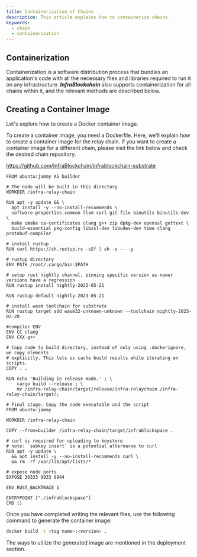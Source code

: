 ```yaml
---
title: Containerization of Chains
description: This article explains how to containerize chains.
keywords:
  - chain
  - containerization
---
```


## Containerization
Containerization is a software distribution process that bundles an application's code with all the necessary files and libraries required to run it on any infrastructure. **_InfraBlockchain_** also supports containerization for all chains within it, and the relevant methods are described below.

## Creating a Container Image

Let's explore how to create a Docker container image.

To create a container image, you need a Dockerfile. Here, we'll explain how to create a container image for the relay chain. If you want to create a container image for a different chain, please visit the link below and check the desired chain repository.

https://github.com/InfraBlockchain/infrablockchain-substrate

```docker
FROM ubuntu:jammy AS builder

# The node will be built in this directory
WORKDIR /infra-relay-chain

RUN apt -y update && \
  apt install -y --no-install-recommends \
  software-properties-common llvm curl git file binutils binutils-dev \
  make cmake ca-certificates clang g++ zip dpkg-dev openssl gettext \
  build-essential pkg-config libssl-dev libudev-dev time clang protobuf-compiler

# install rustup
RUN curl https://sh.rustup.rs -sSf | sh -s -- -y

# rustup directory
ENV PATH /root/.cargo/bin:$PATH

# setup rust nightly channel, pinning specific version as newer versions have a regression
RUN rustup install nightly-2023-05-21

RUN rustup default nightly-2023-05-21

# install wasm toolchain for substrate
RUN rustup target add wasm32-unknown-unknown --toolchain nightly-2023-02-20

#compiler ENV
ENV CC clang
ENV CXX g++

# Copy code to build directory, instead of only using .dockerignore, we copy elements
# explicitly. This lets us cache build results while iterating on scripts.
COPY . .

RUN echo 'Building in release mode.' ; \
    cargo build --release ; \
    mv /infra-relay-chain/target/release/infra-relaychain /infra-relay-chain/target/; 

# Final stage. Copy the node executable and the script
FROM ubuntu:jammy

WORKDIR /infra-relay-chain

COPY --from=builder /infra-relay-chain/target/infrablockspace .

# curl is required for uploading to keystore
# note: `subkey insert` is a potential alternarve to curl
RUN apt -y update \
  && apt install -y --no-install-recommends curl \
  && rm -rf /var/lib/apt/lists/*

# expose node ports
EXPOSE 30333 9933 9944

ENV RUST_BACKTRACE 1

ENTRYPOINT ["./infrablockspace"]
CMD []
```

Once you have completed writing the relevant files, use the following command to generate the container image:

```bash
docker build -t <tag name>:<version> .
```

The ways to utilize the generated image are mentioned in the deployment section.